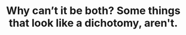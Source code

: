 ---
title: Why can’t it be both? Some things that look like a dichotomy, aren't.
tags: nondual opposites daoism
wcibb: true
---
